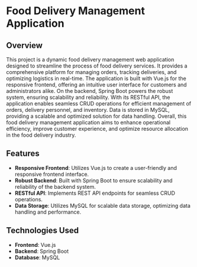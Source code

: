 # Food Delivery Management Application

## Overview
This project is a dynamic food delivery management web application designed to streamline the process of food delivery services. It provides a comprehensive platform for managing orders, tracking deliveries, and optimizing logistics in real-time. The application is built with Vue.js for the responsive frontend, offering an intuitive user interface for customers and administrators alike. On the backend, Spring Boot powers the robust system, ensuring scalability and reliability. With its RESTful API, the application enables seamless CRUD operations for efficient management of orders, delivery personnel, and inventory. Data is stored in MySQL, providing a scalable and optimized solution for data handling. Overall, this food delivery management application aims to enhance operational efficiency, improve customer experience, and optimize resource allocation in the food delivery industry.


## Features
- **Responsive Frontend**: Utilizes Vue.js to create a user-friendly and responsive frontend interface.
- **Robust Backend**: Built with Spring Boot to ensure scalability and reliability of the backend system.
- **RESTful API**: Implements REST API endpoints for seamless CRUD operations.
- **Data Storage**: Utilizes MySQL for scalable data storage, optimizing data handling and performance.

## Technologies Used
- **Frontend**: Vue.js
- **Backend**: Spring Boot
- **Database**: MySQL

